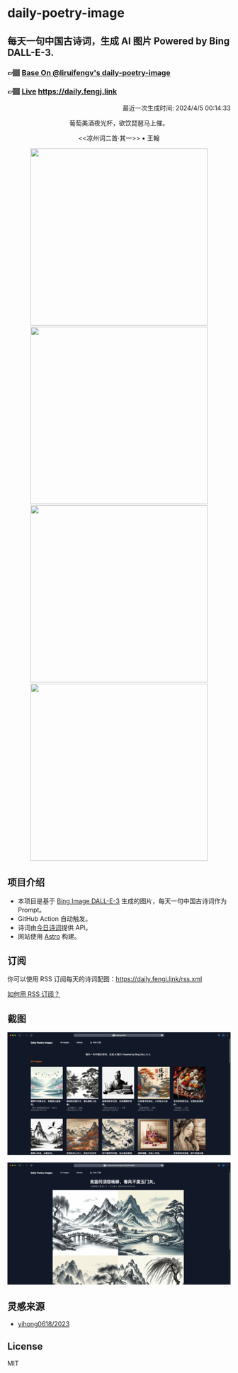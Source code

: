 
# daily-poetry-image

## 每天一句中国古诗词，生成 AI 图片 Powered by Bing DALL-E-3.

### 👉🏽 [Base On @liruifengv's daily-poetry-image](https://github.com/liruifengv/daily-poetry-image)

### 👉🏽 [Live](https://daily.fengj.link) https://daily.fengj.link

<p align="right">
  最近一次生成时间: 2024/4/5 00:14:33
</p>
<p align="center">
葡萄美酒夜光杯，欲饮琵琶马上催。
</p>
<p align="center">
<<凉州词二首·其一>> • 王翰
</p>
<p align="center">
<img src="https://tse3.mm.bing.net/th/id/OIG1.wmINroak6HO_ufWIXLzi" height="400" width="400" />
<img src="https://tse3.mm.bing.net/th/id/OIG1.sByObAt53GYwvUyQKyDL" height="400" width="400" />
<img src="https://tse1.mm.bing.net/th/id/OIG1.fSux4ZFhVv1H2AVXl3HS" height="400" width="400" />
<img src="https://tse2.mm.bing.net/th/id/OIG1.xku.JqZCbFtTQKazlMPA" height="400" width="400" />
</p>

## 项目介绍

-   本项目是基于 [Bing Image DALL-E-3](https://www.bing.com/images/create) 生成的图片，每天一句中国古诗词作为 Prompt。
-   GitHub Action 自动触发。
-   诗词由[今日诗词](https://www.jinrishici.com/)提供 API。
-   网站使用 [Astro](https://astro.build) 构建。

## 订阅

你可以使用 RSS 订阅每天的诗词配图：https://daily.fengj.link/rss.xml

[如何用 RSS 订阅？](https://zhuanlan.zhihu.com/p/55026716)

## 截图

![图片列表](./screenshots/Snipaste_2023-12-28_21-00-26.png)

![图片详情](./screenshots/Snipaste_2023-12-28_21-00-53.png)

## 灵感来源

-   [yihong0618/2023](https://github.com/yihong0618/2023)

## License

MIT
